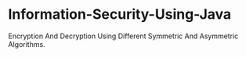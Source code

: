 # Information-Security-Using-Java
Encryption And Decryption Using Different Symmetric And Asymmetric Algorithms.

